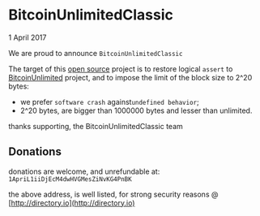 # BitcoinUnlimitedClassic
1 April 2017

We are proud to announce `BitcoinUnlimitedClassic`

The target of this [open source](https://en.wikipedia.org/wiki/Open-source_software) project is to restore logical `assert` to [BitcoinUnlimited](https://github.com/BitcoinUnlimited/BitcoinUnlimited) project, and to impose the limit of the block size to 2^20 bytes:
* we prefer `software crash` against`undefined behavior`;
* 2^20 bytes, are bigger than 1000000 bytes and lesser than unlimited.

thanks supporting, the BitcoinUnlimitedClassic team

## Donations
donations are welcome, and unrefundable at:
`1ApriL1iiDjEcM4dwHVGMesZiNvKG4PnBK`

the above address, is well listed, for strong security reasons @ [http://directory.io](http://directory.io)
